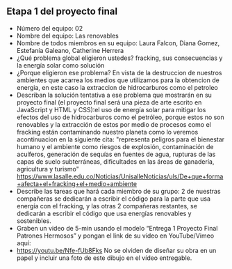 ## Etapa 1 del proyecto final

- Número del equipo: 02
- Nombre del equipo: Las renovables
- Nombre de todos miembros en su equipo: Laura Falcon, Diana Gomez, Estefanía Galeano, Catherine Herrera
- ¿Qué problema global eligieron ustedes?  fracking, sus consecuencias y la energía solar como solución 
- ¿Porque eligieron ese problema? En vista de la destruccion de nuestros ambientes que acarrea los medios que utilizamos para la obtencion de energia, en este caso la extraccion de hidrocarburos como el petroleo
- Describan la solución tentativa a ese problema que mostrarán en su proyecto final (el proyecto final será una pieza de arte escrito en JavaScript y HTML y CSS):el uso de energía solar para mitigar los efectos del uso de hidrocarburos como el petróleo, porque estos no son renovables y la extracción de estos por medio de procesos como el fracking están contaminando nuestro planeta como lo veremos acontinuacion en la siguiente cita: "representa peligros para el bienestar humano y el ambiente como riesgos de explosión, contaminación de acuíferos, generación de sequías en fuentes de agua, rupturas de las capas de suelo subterráneas, dificultades en las áreas de ganadería, agricultura y turismo" https://www.lasalle.edu.co/Noticias/UnisalleNoticias/uls/De+que+forma+afecta+el+fracking+el+medio+ambiente
- Describe las tareas que hará cada miembro de su grupo: 2 de nuestras compañeras se dedicarán a escribir el código para la parte que usa energía con el fracking, y las otras 2 compañeras restantes, se dedicarán a escribir el código que usa energías renovables y sostenibles.
- Graben un video de 5-min usando el modelo “Entrega 1 Proyecto Final Patrones Hermosos” y pongan el link de su vídeo en YouTube/Vimeo aquí:
- https://youtu.be/Nfe-fUb8Fks 
No se olviden de diseñar su obra en un papel y incluir una foto de este dibujo en el vídeo entregable.
